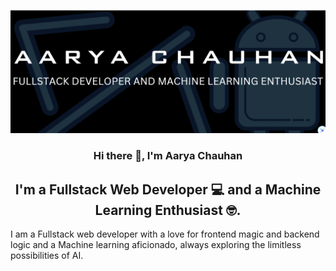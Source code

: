 <p align="center">
  <img src="https://raw.githubusercontent.com/Aarya-Chauhan/Aarya-Chauhan/main/images/banner.png" alt="my banner"></a>
</p>

<h3 align="center">
Hi there 👋, I'm Aarya Chauhan</a> 
</h3>

<h2 align="center">
I'm a Fullstack Web Developer 💻 and a Machine Learning Enthusiast 🤓.
</h2> 

I am a Fullstack web developer with a love for frontend magic and backend logic and a Machine learning aficionado, always exploring the limitless possibilities of AI.



<!---
Aarya-Chauhan/Aarya-Chauhan is a ✨ special ✨ repository because its `README.md` (this file) appears on your GitHub profile.
You can click the Preview link to take a look at your changes.
--->
